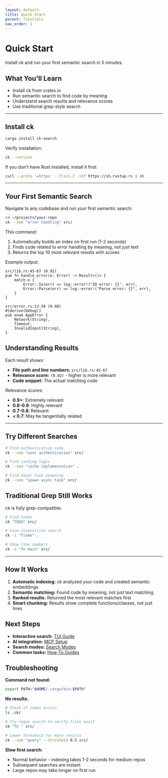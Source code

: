 ```yaml
---
layout: default
title: Quick Start
parent: Tutorials
nav_order: 1
---
```


# Quick Start

Install ck and run your first semantic search in 5 minutes.

## What You'll Learn

- Install ck from crates.io
- Run semantic search to find code by meaning
- Understand search results and relevance scores
- Use traditional grep-style search

---

## Install ck

```bash
cargo install ck-search
```

Verify installation:
```bash
ck --version
```

If you don't have Rust installed, install it first:
```bash
curl --proto '=https' --tlsv1.2 -sSf https://sh.rustup.rs | sh
```

---

## Your First Semantic Search

Navigate to any codebase and run your first semantic search:

```bash
cd ~/projects/your-repo
ck --sem "error handling" src/
```

This command:
1. Automatically builds an index on first run (1-2 seconds)
2. Finds code related to error handling by meaning, not just text
3. Returns the top 10 most relevant results with scores

Example output:
```
src/lib.rs:45-67 (0.92)
pub fn handle_error(e: Error) -> Result<()> {
    match e {
        Error::Io(err) => log::error!("IO error: {}", err),
        Error::Parse(err) => log::error!("Parse error: {}", err),
    }
}

src/error.rs:12-34 (0.88)
#[derive(Debug)]
pub enum AppError {
    Network(String),
    Timeout,
    InvalidInput(String),
}
```

## Understanding Results

Each result shows:
- **File path and line numbers:** `src/lib.rs:45-67`
- **Relevance score:** `(0.92)` - higher is more relevant
- **Code snippet:** The actual matching code

Relevance scores:
- **0.9+**: Extremely relevant
- **0.8-0.9**: Highly relevant  
- **0.7-0.8**: Relevant
- **< 0.7**: May be tangentially related

---

## Try Different Searches

```bash
# Find authentication code
ck --sem "user authentication" src/

# Find caching logic  
ck --sem "cache implementation" .

# Find async task spawning
ck --sem "spawn async task" src/
```

## Traditional Grep Still Works

ck is fully grep-compatible:

```bash
# Find todos
ck "TODO" src/

# Case-insensitive search
ck -i "fixme" .

# Show line numbers
ck -n "fn main" src/
```

---

## How It Works

1. **Automatic indexing:** ck analyzed your code and created semantic embeddings
2. **Semantic matching:** Found code by meaning, not just text matching  
3. **Ranked results:** Returned the most relevant matches first
4. **Smart chunking:** Results show complete functions/classes, not just lines

## Next Steps

- **Interactive search:** [TUI Guide](first-tui-session.html)
- **AI integration:** [MCP Setup](../ai-integration/mcp-quickstart.html)
- **Search modes:** [Search Modes](../explanation/search-modes.html)
- **Common tasks:** [How-To Guides](../how-to/)

## Troubleshooting

**Command not found:**
```bash
export PATH="$HOME/.cargo/bin:$PATH"
```

**No results:**
```bash
# Check if index exists
ls .ck/

# Try regex search to verify files exist
ck "fn " src/

# Lower threshold for more results
ck --sem "query" --threshold 0.5 src/
```

**Slow first search:**
- Normal behavior - indexing takes 1-2 seconds for medium repos
- Subsequent searches are instant
- Large repos may take longer on first run
